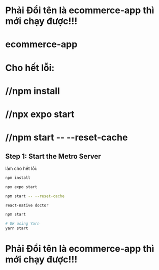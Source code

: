 # Phải Đổi tên là ecommerce-app thì mới chạy được!!!

# ecommerce-app

# Cho hết lỗi:
# //npm install

# //npx expo start

# //npm start -- --reset-cache

## Step 1: Start the Metro Server

làm cho hết lỗi:
```bash
npm install

npx expo start

npm start -- --reset-cache

react-native doctor

npm start

# OR using Yarn
yarn start
```
# Phải Đổi tên là ecommerce-app thì mới chạy được!!!


